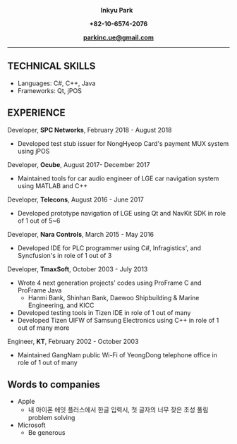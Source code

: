 **<p align="center">Inkyu Park** &nbsp; </p>
**<p align="center">+82-10-6574-2076</p>**
**<p align="center">parkinc.ue@gmail.com</p>**
***

## TECHNICAL SKILLS
* Languages:  C#, C++, Java
* Frameworks: Qt, jPOS

## EXPERIENCE
Developer, **SPC Networks**, February 2018 - August 2018
* Developed test stub issuer for NongHyeop Card's payment MUX system using jPOS

Developer, **Ocube**, August 2017- December 2017
* Maintained tools for car audio engineer of LGE car navigation system using MATLAB and C++

Developer, **Telecons**, August 2016 - June 2017
* Developed prototype navigation of LGE using Qt and NavKit SDK in role of 1 out of 5~6

Developer, **Nara Controls**, March 2015 - May 2016
* Developed IDE for PLC programmer using C#, Infragistics', and Syncfusion's in role of 1 out of 3

Developer, **TmaxSoft**, October 2003 - July 2013
* Wrote 4 next generation projects' codes using ProFrame C and ProFrame Java
  * Hanmi Bank, Shinhan Bank, Daewoo Shipbuilding & Marine Engineering, and KICC 
* Developed testing tools in Tizen IDE in role of 1 out of many
* Developed Tizen UIFW of Samsung Electronics using C++ in role of 1 out of many more

Engineer, **KT**, February 2002 - October 2003
* Maintained GangNam public Wi-Fi of YeongDong telephone office in role of 1 out of many

## Words to companies
* Apple
  * 내 아이폰 에잇 플러스에서 한글 입력시, 첫 글자의 너무 잦은 초성 풀림 problem solving
* Microsoft
  * Be generous
